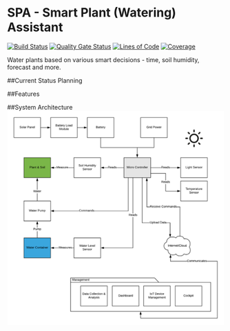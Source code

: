 # SPA - Smart Plant (Watering) Assistant
[![Build Status](https://travis-ci.org/Oxydation/SmartPlantWateringAssistant.svg?branch=master)](https://travis-ci.org/Oxydation/SmartPlantWateringAssistant)
[![Quality Gate Status](https://sonarcloud.io/api/project_badges/measure?project=Oxydation_SmartPlantWateringAssistant&metric=alert_status)](https://sonarcloud.io/dashboard?id=Oxydation_SmartPlantWateringAssistant)
[![Lines of Code](https://sonarcloud.io/api/project_badges/measure?project=Oxydation_SmartPlantWateringAssistant&metric=ncloc)](https://sonarcloud.io/dashboard?id=Oxydation_SmartPlantWateringAssistant)
[![Coverage](https://sonarcloud.io/api/project_badges/measure?project=Oxydation_SmartPlantWateringAssistant&metric=coverage)](https://sonarcloud.io/dashboard?id=Oxydation_SmartPlantWateringAssistant)

Water plants based on various smart decisions - time, soil humidity, forecast and more.

##Current Status
Planning

##Features

##System Architecture
![](images/Overview.png)
